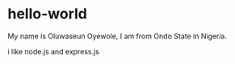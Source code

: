 # hello-world
My name is Oluwaseun Oyewole, I am from Ondo State in Nigeria.


i like node.js and express.js
